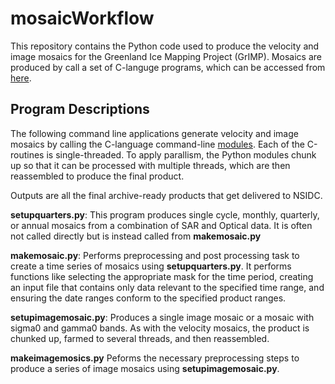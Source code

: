 # mosaicWorkflow

This repository contains the Python code used to produce the velocity and image mosaics for the Greenland Ice Mapping Project (GrIMP). Mosaics are produced by call a set of C-languge programs, which can be accessed from [here](https://github.com/fastice/mosaicSource).

## Program Descriptions

The following command line applications generate velocity and image mosaics by calling the C-language command-line [modules](https://github.com/fastice/mosaicSource). Each of the C-routines is single-threaded. To apply parallism, the Python modules chunk up so that it can be processed with multiple threads, which are then reassembled to produce the final product. 

Outputs are all the final archive-ready products that get delivered to NSIDC.

**setupquarters.py**: This program produces single cycle, monthly, quarterly, or annual mosaics from a combination of SAR and Optical data. It is often not called directly but is instead called from **makemosaic.py**

**makemosaic.py**: Performs preprocessing and post processing task to create a time series of mosaics using **setupquarters.py**. It performs functions like selecting the appropriate mask for the time period, creating an input file that contains only data relevant to the specified time range, and ensuring the date ranges conform to the specified product ranges.

**setupimagemosaic.py**: Produces a single image mosaic or a mosaic with sigma0 and gamma0 bands. As with the velocity mosaics, the product is chunked up, farmed to several threads, and then reassembled.

**makeimagemosics.py** Peforms the necessary preprocessing steps to produce a series of image mosaics using **setupimagemosaic.py**.
